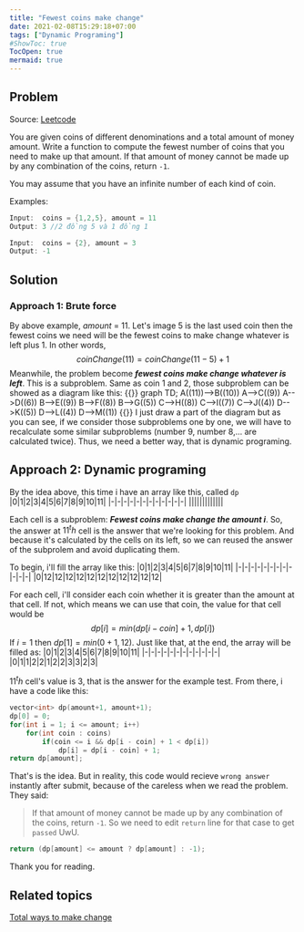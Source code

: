 ```yaml
---
title: "Fewest coins make change"
date: 2021-02-08T15:29:18+07:00
tags: ["Dynamic Programing"]
#ShowToc: true
TocOpen: true
mermaid: true
---
```

## Problem
Source: [Leetcode](https://leetcode.com/problems/coin-change/)

You are given coins of different denominations and a total amount of money amount. Write a function to compute the fewest number of coins that you need to make up that amount. If that amount of money cannot be made up by any combination of the coins, return `-1`.

You may assume that you have an infinite number of each kind of coin.

Examples:
```cpp
Input:  coins = {1,2,5}, amount = 11
Output: 3 //2 đồng 5 và 1 đồng 1
```
```cpp
Input:  coins = {2}, amount = 3
Output: -1 
```
## Solution
### Approach 1: Brute force
By above example, *amount* = 11. Let's image 5 is the last used coin then the fewest coins we need will be the fewest coins to make change whatever is left plus 1. In other words,
$$coinChange(11) = coinChange(11 - 5) + 1$$
Meanwhile, the problem become ***fewest coins make change whatever is left***. This is a subproblem. Same as coin 1 and 2, those subproblem can be showed as a diagram like this:
{{<mermaid>}}
graph TD;
    A((11))-->B((10))
    A-->C((9))
    A-->D((6))
    B-->E((9))
    B-->F((8))
    B-->G((5))
    C-->H((8))
    C-->I((7))
    C-->J((4))
    D-->K((5))
    D-->L((4))
    D-->M((1))
{{</mermaid>}}
I just draw a part of the diagram but as you can see, if we consider those subproblems one by one, we will have to recalculate some similar subproblems (number 9, number 8,... are calculated twice). Thus, we need a better way, that is dynamic programing.
## Approach 2: Dynamic programing
By the idea above, this time i have an array like this, called `dp`
|0|1|2|3|4|5|6|7|8|9|10|11|
|-|-|-|-|-|-|-|-|-|-|-|-|
|||||||||||||

Each cell is a subproblem: ***Fewest coins make change the amount $i$***. So, the answer at $11^th$ cell is the answer that we're looking for this problem. And because it's calculated by the cells on its left, so we can reused the answer of the subprolem and avoid duplicating them.

To begin, i'll fill the array like this:
|0|1|2|3|4|5|6|7|8|9|10|11|
|-|-|-|-|-|-|-|-|-|-|-|-|
|0|12|12|12|12|12|12|12|12|12|12|12|

For each cell, i'll consider each coin whether it is greater than the amount at that cell. If not, which means we can use that coin, the value for that cell would be
$$dp[i] = min(dp[i-coin] + 1,dp[i])$$
If $i = 1$ then $dp[1] = min(0+1, 12)$. Just like that, at the end, the array will be filled as:
|0|1|2|3|4|5|6|7|8|9|10|11|
|-|-|-|-|-|-|-|-|-|-|-|-|
|0|1|1|2|2|1|2|2|3|3|2|3|

$11^th$ cell's value is 3, that is the answer for the example test. From there, i have a code like this:
```cpp
vector<int> dp(amount+1, amount+1);
dp[0] = 0;
for(int i = 1; i <= amount; i++)
    for(int coin : coins)
        if(coin <= i && dp[i - coin] + 1 < dp[i])
            dp[i] = dp[i - coin] + 1;
return dp[amount];
```
That's is the idea. But in reality, this code would recieve `wrong answer` instantly after submit, because of the careless when we read the problem. They said:
> If that amount of money cannot be made up by any combination of the coins, return `-1`.
So we need to edit `return` line for that case to get `passed` UwU.
```cpp
return (dp[amount] <= amount ? dp[amount] : -1);
```
Thank you for reading.
## Related topics
[Total ways to make change](post/CountChange.en.md)